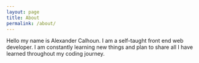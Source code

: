 ```yaml
---
layout: page
title: About
permalink: /about/
---
```


Hello my name is Alexander Calhoun. I am a self-taught front end
web developer. I am constantly learning new things and plan to
share all I have learned throughout my coding journey.
